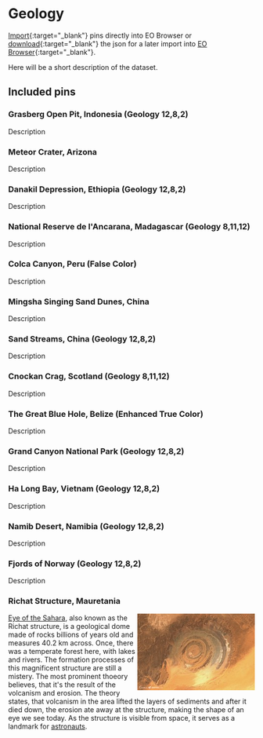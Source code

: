# Geology

[Import](https://apps.sentinel-hub.com/eo-browser/?sharedPinsListId=13e80f06-e4ed-414f-889a-5085c7c895bb){:target="_blank"} pins directly into EO Browser or [download](Geology.json){:target="_blank"} the json for a later import into [EO Browser](https://apps.sentinel-hub.com/eo-browser/?zoom=10&lat=41.9&lng=12.5&themeId=DEFAULT-THEME){:target="_blank"}.

Here will be a short description of the dataset.

## Included pins 

### Grasberg Open Pit, Indonesia (Geology 12,8,2)

Description

### Meteor Crater, Arizona

Description

### Danakil Depression, Ethiopia (Geology 12,8,2)

Description

### National Reserve de l'Ancarana, Madagascar (Geology 8,11,12)

Description

### Colca Canyon, Peru (False Color)

Description

### Mingsha Singing Sand Dunes, China

Description

### Sand Streams, China (Geology 12,8,2)

Description

### Cnockan Crag, Scotland (Geology 8,11,12)

Description

### The Great Blue Hole, Belize (Enhanced True Color)

Description

### Grand Canyon National Park (Geology 12,8,2)

Description

### Ha Long Bay, Vietnam (Geology 12,8,2)

Description

### Namib Desert, Namibia (Geology 12,8,2)

Description

### Fjords of Norway (Geology 12,8,2)

Description

### Richat Structure, Mauretania

[<img src="fig/Richat_Structure_thumbnail.jpg" align="right" width="240">](https://www.flickr.com/photos/sentinelhub/49657367588/in/album-72157714991542468/)[Eye of the Sahara](http://geologyscience.com/gallery/eye-of-the-sahara-or-richat-structure/), also known as the Richat structure, is a geological dome made of rocks billions of years old and measures 40.2 km across. Once, there was a temperate forest here, with lakes and rivers. The formation processes of this magnificent structure are still a mistery. The most prominent thoeory believes, that it's the result of the volcanism and erosion. The theory states, that volcanism in the area lifted the layers of sediments and after it died down, the erosion ate away at the structure, making the shape of an eye we see today. As the structure is visible from space, it serves as a landmark for [astronauts](http://www.lovethesepics.com/2011/04/earths-bulls-eye-the-eye-of-africa-landmark-for-astronauts-14-pics/).

